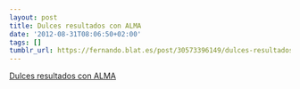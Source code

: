 ```yaml
---
layout: post
title: Dulces resultados con ALMA
date: '2012-08-31T08:06:50+02:00'
tags: []
tumblr_url: https://fernando.blat.es/post/30573396149/dulces-resultados-con-alma
---
```

[Dulces resultados con ALMA](http://www.almaobservatory.org/es/sala-de-prensa/comunicados-de-prensa/462-sweet-result-from-alma)  
